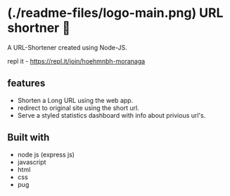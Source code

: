 # (./readme-files/logo-main.png) URL shortner 📎

A URL-Shortener created using Node-JS.

repl it - https://repl.it/join/hoehmnbh-moranaga

## features

- Shorten a Long URL using the web app.
- redirect to original site using the short url.
- Serve a styled statistics dashboard with info about privious url's.

## Built with

- node js (express js)
- javascript
- html
- css
- pug

